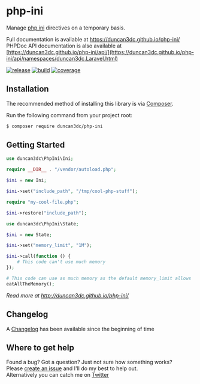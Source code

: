 # php-ini
Manage [php.ini](https://secure.php.net/manual/en/ini.list.php) directives on a temporary basis.

Full documentation is available at https://duncan3dc.github.io/php-ini/  
PHPDoc API documentation is also available at [https://duncan3dc.github.io/php-ini/api/](https://duncan3dc.github.io/php-ini/api/namespaces/duncan3dc.Laravel.html)  

[![release](https://poser.pugx.org/duncan3dc/php-ini/version.svg)](https://packagist.org/packages/duncan3dc/php-ini)
[![build](https://travis-ci.org/duncan3dc/php-ini.svg?branch=master)](https://travis-ci.org/duncan3dc/php-ini)
[![coverage](https://codecov.io/gh/duncan3dc/php-ini/graph/badge.svg)](https://codecov.io/gh/duncan3dc/php-ini)


## Installation

The recommended method of installing this library is via [Composer](https://getcomposer.org/).

Run the following command from your project root:

```bash
$ composer require duncan3dc/php-ini
```


## Getting Started

```php
use duncan3dc\PhpIni\Ini;

require __DIR__ . "/vendor/autoload.php";

$ini = new Ini;

$ini->set("include_path", "/tmp/cool-php-stuff");

require "my-cool-file.php";

$ini->restore("include_path");
```

```php
use duncan3dc\PhpIni\State;

$ini = new State;

$ini->set("memory_limit", "1M");

$ini->call(function () {
    # This code can't use much memory
});

# This code can use as much memory as the default memory_limit allows
eatAllTheMemory();
```

_Read more at http://duncan3dc.github.io/php-ini/_


## Changelog
A [Changelog](CHANGELOG.md) has been available since the beginning of time


## Where to get help
Found a bug? Got a question? Just not sure how something works?  
Please [create an issue](//github.com/duncan3dc/php-ini/issues) and I'll do my best to help out.  
Alternatively you can catch me on [Twitter](https://twitter.com/duncan3dc)
